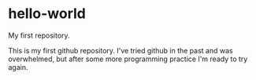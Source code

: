 # hello-world
My first repository.

This is my first github repository. I've tried github in the past and was overwhelmed, but after some more programming practice I'm ready to try again.
